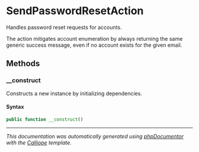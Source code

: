 # SendPasswordResetAction

Handles password reset requests for accounts.

The action mitigates account enumeration by always returning the same generic
success message, even if no account exists for the given email.

## Methods

### __construct

Constructs a new instance by initializing dependencies.

#### Syntax

```php
public function __construct()
```

---

*This documentation was automatically generated using [phpDocumentor](http://www.phpdoc.org/) with the [Calliope](https://github.com/DaphneWebFramework/Calliope) template.*

